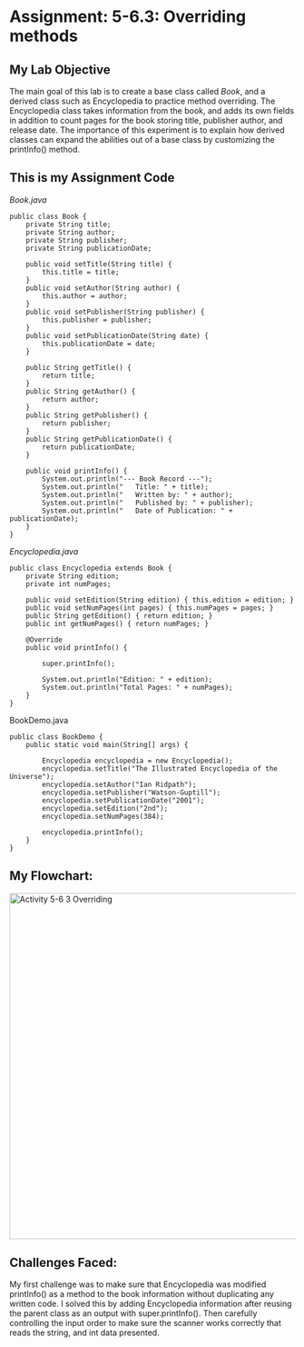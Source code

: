 # Assignment: 5-6.3: Overriding methods
## My Lab Objective
The main goal of this lab is to create a base class called *Book*, and a derived class such as Encyclopedia to practice method overriding. The Encyclopedia class takes information from the book, and adds its own fields in addition to count pages for the book storing title, publisher author, and release date. The importance of this experiment is to explain how derived classes can expand the abilities out of a base class by customizing the printInfo() method.

## This is my Assignment Code

*Book.java*

```
public class Book {
    private String title;
    private String author;
    private String publisher;
    private String publicationDate;

    public void setTitle(String title) {
        this.title = title;
    }
    public void setAuthor(String author) {
        this.author = author;
    }
    public void setPublisher(String publisher) {
        this.publisher = publisher;
    }
    public void setPublicationDate(String date) {
        this.publicationDate = date;
    }

    public String getTitle() {
        return title;
    }
    public String getAuthor() {
        return author;
    }
    public String getPublisher() {
        return publisher;
    }
    public String getPublicationDate() {
        return publicationDate;
    }

    public void printInfo() {
        System.out.println("--- Book Record ---");
        System.out.println("   Title: " + title);
        System.out.println("   Written by: " + author);
        System.out.println("   Published by: " + publisher);
        System.out.println("   Date of Publication: " + publicationDate);
    }
}
```

*Encyclopedia.java*

```
public class Encyclopedia extends Book {
    private String edition;
    private int numPages;

    public void setEdition(String edition) { this.edition = edition; }
    public void setNumPages(int pages) { this.numPages = pages; }
    public String getEdition() { return edition; }
    public int getNumPages() { return numPages; }

    @Override
    public void printInfo() {

        super.printInfo();

        System.out.println("Edition: " + edition);
        System.out.println("Total Pages: " + numPages);
    }
}

```

BookDemo.java

```
public class BookDemo {
    public static void main(String[] args) {
        
        Encyclopedia encyclopedia = new Encyclopedia();
        encyclopedia.setTitle("The Illustrated Encyclopedia of the Universe");
        encyclopedia.setAuthor("Ian Ridpath");
        encyclopedia.setPublisher("Watson-Guptill");
        encyclopedia.setPublicationDate("2001");
        encyclopedia.setEdition("2nd");
        encyclopedia.setNumPages(384);

        encyclopedia.printInfo();
    }
}

```
## My Flowchart:
<img width="1165" height="609" alt="Activity 5-6 3 Overriding" src="https://github.com/user-attachments/assets/5a5e54ff-a8a7-40fd-bbfe-d643444e71a9" />

## Challenges Faced:
My first challenge was to make sure that Encyclopedia was modified printInfo() as a method to the book information without duplicating any written code. I solved this by adding Encyclopedia information after reusing the parent class as an output with super.printInfo(). Then carefully controlling the input order to make sure the scanner works correctly that reads the string, and int data presented.
